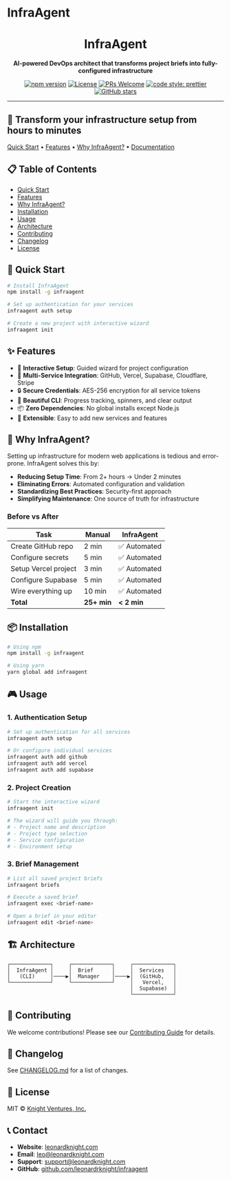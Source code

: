 # InfraAgent

<div align="center">
  <h1>InfraAgent</h1>
  <p><strong>AI-powered DevOps architect that transforms project briefs into fully-configured infrastructure</strong></p>
  
  <p>
    <a href="https://www.npmjs.com/package/infraagent"><img src="https://img.shields.io/npm/v/infraagent.svg" alt="npm version"></a>
    <a href="https://github.com/leonardrknight/infraagent/blob/main/LICENSE"><img src="https://img.shields.io/badge/license-MIT-blue.svg" alt="License"></a>
    <a href="https://github.com/leonardrknight/infraagent/pulls"><img src="https://img.shields.io/badge/PRs-welcome-brightgreen.svg" alt="PRs Welcome"></a>
    <a href="#"><img src="https://img.shields.io/badge/code_style-prettier-ff69b4.svg" alt="code style: prettier"></a>
    <a href="https://github.com/leonardrknight/infraagent/stargazers"><img src="https://img.shields.io/github/stars/leonardrknight/infraagent.svg" alt="GitHub stars"></a>
  </p>
</div>

---

## 🚀 Transform your infrastructure setup from hours to minutes

[Quick Start](#quick-start) • [Features](#features) • [Why InfraAgent?](#why-infraagent) • [Documentation](#documentation)

## 📋 Table of Contents

- [Quick Start](#quick-start)
- [Features](#features)
- [Why InfraAgent?](#why-infraagent)
- [Installation](#installation)
- [Usage](#usage)
- [Architecture](#architecture)
- [Contributing](#contributing)
- [Changelog](#changelog)
- [License](#license)

## 🚀 Quick Start

```bash
# Install InfraAgent
npm install -g infraagent

# Set up authentication for your services
infraagent auth setup

# Create a new project with interactive wizard
infraagent init
```

## ✨ Features

- 🎯 **Interactive Setup**: Guided wizard for project configuration
- 🔄 **Multi-Service Integration**: GitHub, Vercel, Supabase, Cloudflare, Stripe
- 🔒 **Secure Credentials**: AES-256 encryption for all service tokens
- 🎨 **Beautiful CLI**: Progress tracking, spinners, and clear output
- 📦 **Zero Dependencies**: No global installs except Node.js
- 🔧 **Extensible**: Easy to add new services and features

## 🤔 Why InfraAgent?

Setting up infrastructure for modern web applications is tedious and error-prone. InfraAgent solves this by:

- **Reducing Setup Time**: From 2+ hours → Under 2 minutes
- **Eliminating Errors**: Automated configuration and validation
- **Standardizing Best Practices**: Security-first approach
- **Simplifying Maintenance**: One source of truth for infrastructure

### Before vs After

| Task                 | Manual      | InfraAgent   |
| -------------------- | ----------- | ------------ |
| Create GitHub repo   | 2 min       | ✅ Automated |
| Configure secrets    | 5 min       | ✅ Automated |
| Setup Vercel project | 3 min       | ✅ Automated |
| Configure Supabase   | 5 min       | ✅ Automated |
| Wire everything up   | 10 min      | ✅ Automated |
| **Total**            | **25+ min** | **< 2 min**  |

## 📦 Installation

```bash
# Using npm
npm install -g infraagent

# Using yarn
yarn global add infraagent
```

## 🎮 Usage

### 1. Authentication Setup

```bash
# Set up authentication for all services
infraagent auth setup

# Or configure individual services
infraagent auth add github
infraagent auth add vercel
infraagent auth add supabase
```

### 2. Project Creation

```bash
# Start the interactive wizard
infraagent init

# The wizard will guide you through:
# - Project name and description
# - Project type selection
# - Service configuration
# - Environment setup
```

### 3. Brief Management

```bash
# List all saved project briefs
infraagent briefs

# Execute a saved brief
infraagent exec <brief-name>

# Open a brief in your editor
infraagent edit <brief-name>
```

## 🏗️ Architecture

```
┌─────────────┐     ┌─────────────┐     ┌─────────────┐
│  InfraAgent │     │  Brief      │     │  Services   │
│   (CLI)     │────▶│  Manager    │────▶│  (GitHub,   │
└─────────────┘     └─────────────┘     │   Vercel,   │
                                        │  Supabase)  │
                                        └─────────────┘
```

## 🤝 Contributing

We welcome contributions! Please see our [Contributing Guide](CONTRIBUTING.md) for details.

## 📝 Changelog

See [CHANGELOG.md](CHANGELOG.md) for a list of changes.

## 📄 License

MIT © [Knight Ventures, Inc.](https://leonardknight.com)

## 📞 Contact

- **Website**: [leonardknight.com](https://leonardknight.com)
- **Email**: [leo@leonardknight.com](mailto:leo@leonardknight.com)
- **Support**: [support@leonardknight.com](mailto:support@leonardknight.com)
- **GitHub**: [github.com/leonardrknight/infraagent](https://github.com/leonardrknight/infraagent)
